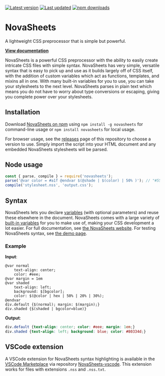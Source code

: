 [![Latest version](https://img.shields.io/github/v/release/Nixinova/NovaSheets?label=latest%20version&style=flat-square)](https://github.com/Nixinova/NovaSheets/releases)
[![Last updated](https://img.shields.io/github/release-date/Nixinova/NovaSheets?label=updated&style=flat-square)](https://github.com/Nixinova/NovaSheets/releases)
[![npm downloads](https://img.shields.io/npm/dt/novasheets?logo=npm)](https://www.npmjs.com/package/novasheets)

# NovaSheets

A lightweight CSS preprocessor that is simple but powerful.

**[View documentation](https://novasheets.netlify.app/docs/)**

NovaSheets is a powerful CSS preprocessor with the ability to easily create intricate CSS files with simple syntax. NovaSheets has very simple, versatile syntax that is easy to pick up and use as it builds largely off of CSS itself, with the addition of custom variables which act as functions, templates, and mixins all in one. With many built-in variables for you to use, you can take your stylesheets to the next level. NovaSheets parses in plain text which means you do not have to worry about type conversions or escaping, giving you complete power over your stylesheets.

## Installation

Download [NovaSheets on npm](https://www.npmjs.com/package/novasheets) using `npm install -g novasheets` for command-line usage or `npm install novasheets` for local usage.

For browser usage, see the [releases](https://github.com/Nixinova/NovaSheets/releases) page of this repository to choose a version to use. Simply import the script into your HTML document and any embedded NovaSheets stylesheets will be parsed.

## Node usage
```js
const { parse, compile } = require('novasheets');
parse('@var color = #a1f @endvar $(@shade | $(color) | 50% )'); // "#55087f"
compile('stylesheet.nss', 'output.css');
```

## Syntax

NovaSheets lets you declare [variables](https://novasheets.netlify.app/docs/variables/) (with optional parameters) and reuse these elsewhere in the document. NovaSheets comes with a large variety of [built-in variables](https://novasheets.netlify.app/docs/default-variables/) for you to make use of, making your CSS development a lot easier. For full documentation, see [the NovaSheets website](https://novasheets.netlify.app/docs/). For testing NovaSheets syntax, see [the demo page](https://novasheets.netlify.app/demo/).

### Example

**Input**:

```
@var normal
    text-align: center;
    color: #eee;
@var margin = 1em
@var shaded
    text-align: left;
    background: $[bgcolor];
    color: $(@color | hex | 50% | 20% | 30%);
@endvar
div.default {$(normal); margin: $(margin);}
div.shaded {$(shaded | bgcolor=blue)}
```

**Output**:

```css
div.default {text-align: center; color: #eee; margin: 1em;}
div.shaded {text-align: left; background: blue; color: #80334d;}
```

## VSCode extension
A VSCode extension for NovaSheets syntax highlighting is available in the [VSCode Marketplace](https://marketplace.visualstudio.com/items/Nixinova.novasheets) via repository [NovaSheets-vscode](https://github.com/Nixinova/NovaSheets-vscode). This extension works for files with extensions `.nss` and `.nss.txt`.